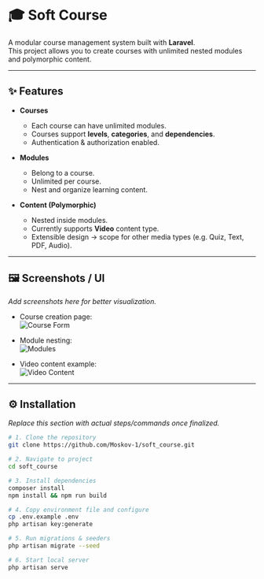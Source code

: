 # 🎓 Soft Course

A modular course management system built with **Laravel**.  
This project allows you to create courses with unlimited nested modules and polymorphic content.

---

## ✨ Features

- **Courses**  
  - Each course can have unlimited modules.  
  - Courses support **levels**, **categories**, and **dependencies**.  
  - Authentication & authorization enabled.  

- **Modules**  
  - Belong to a course.  
  - Unlimited per course.  
  - Nest and organize learning content.  

- **Content (Polymorphic)**  
  - Nested inside modules.  
  - Currently supports **Video** content type.  
  - Extensible design → scope for other media types (e.g. Quiz, Text, PDF, Audio).  

---

## 🖼️ Screenshots / UI

_Add screenshots here for better visualization._

- Course creation page:  
  ![Course Form](./docs/images/course-create.png)

- Module nesting:  
  ![Modules](./docs/images/modules.png)

- Video content example:  
  ![Video Content](./docs/images/video-content.png)

---

## ⚙️ Installation

_Replace this section with actual steps/commands once finalized._

```bash
# 1. Clone the repository
git clone https://github.com/Moskov-1/soft_course.git

# 2. Navigate to project
cd soft_course

# 3. Install dependencies
composer install
npm install && npm run build

# 4. Copy environment file and configure
cp .env.example .env
php artisan key:generate

# 5. Run migrations & seeders
php artisan migrate --seed

# 6. Start local server
php artisan serve
